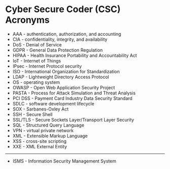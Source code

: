 # Cyber Secure Coder (CSC) Acronyms
* AAA - authentication, authorization, and accounting
* CIA - confidentiality, integrity, and availability
* DoS - Denial of Service
* GDPR - General Data Protection Regulation
* HIPAA - Health Insurance Portability and Accountability Act
* IoT - Internet of Things
* IPsec - Internet Protocol security
* ISO - International Organization for Standardization
* LDAP - Lightweight Directory Access Protocol
* OS - operating system
* OWASP - Open Web Application Security Project
* PASTA - Process for Attack Simulation and Threat Analysis
* PCI DSS - Payment Card Industry Data Security Standard
* SDLC - software development lifecycle
* SOX - Sarbanes-Oxley Act
* SSH - Secure Shell
* SSL/TLS - Secure Sockets Layer/Transport Layer Security
* SQL - Structured Query Language
* VPN - virtual private network
* XML - Extensible Markup Language
* XSS - cross-site scripting
* XXE - XML External Entity


-----

* ISMS - Information Security Management System
